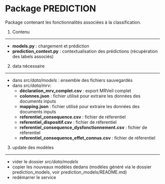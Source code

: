 Package PREDICTION
==================

Package contenant les fonctionnalités associées à la classification.

1. Contenu
----------

- **models.py** : chargement et prédiction
- **prediction_context.py** : contextualisation des prédictions (récupération des labels associés)


2. data nécessaire
------------------

- dans *src/data/models* : ensemble des fichiers sauvegardés
- dans *src/data/mrv*:
    - **déclaration_mrv_complet.csv** : export MRVeil complet
    - **colonnes.json** : fichier utilisé pour extraire les données des documents inputs
    - **mapping.json** : fichier utilisé pour extraire les données des documents inputs
    - **referentiel_consequence.csv** : fichier de réferentiel
    - **referentiel_dispositif.csv** : fichier de réferentiel
    - **referentiel_consequence_dysfonctionnement.csv** : fichier de réferentiel
    - **referentiel_consequence_effet_connus.csv** : fichier de réferentiel


3. update des modèles
---------------------

- vider le dossier *src/data/models*
- copier les nouveaux modèles dedans  (modèles généré via le dossier prediction_models, voir prediction_models/README.md)
- redémarrer le service

